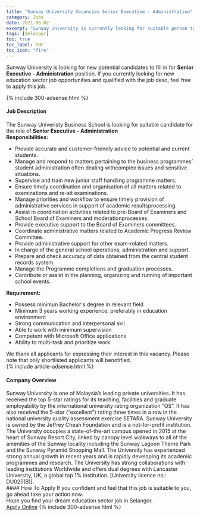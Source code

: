 ```yaml
---
title: "Sunway University Vacancies Senior Executive - Administration" 
category: Jobs 
date: 2021-06-02 
excerpt: "Sunway University is currently looking for suitable person to fill in the Senior Executive - Administration which positioned at Selangor" 
tags: [Selangor] 
toc: true 
toc_label: TOC 
toc_icon: "fire" 
--- 
```


<p>Sunway University is looking for new potential candidates to fill in for <b>Senior Executive - Administration</b> position. If you currently looking for new education sector job opportunities and qualified with the job desc, feel free to apply this job.
</p>{% include 300-adsense.html %} 
<div><div><h4>Job Description</h4></div><div><div><span><div><div>The Sunway Univeristy Business School is looking for suitable candidate for the role of <strong>Senior Executive - Administration</strong></div><div><strong>Responsibilities:</strong></div><ul><li>Provide accurate and customer-friendly advice to potential and current students.</li><li>Manage and respond to matters pertaining to the business programmes&#8217; student administration often dealing withcomplex issues and sensitive situations.</li><li>Supervise and train new junior staff handling programme matters.</li><li>Ensure timely coordination and organisation of all matters related to examinations and re-sit examinations.</li><li>Manage priorities and workflow to ensure timely provision of administrative services in support of academic resultsprocessing.</li><li>Assist in coordination activities related to pre-Board of Examiners and School Board of Examiners and moderationprocesses.</li><li>Provide executive support to the Board of Examiners committees.</li><li>Coordinate administrative matters related to Academic Progress Review Committee.</li><li>Provide administrative support for other exam-related matters.</li><li>In charge of the general school operations, administration and support.</li><li>Prepare and check accuracy of data obtained from the central student records system.</li><li>Manage the Programme completions and graduation processes.</li><li>Contribute or assist in the planning, organizing and running of important school events.</li></ul><div><strong>Requirement:</strong></div><ul><li>Possess minimun Bachelor's degree in relevant field</li><li>Minimum 3 years working experience, preferably in education environment</li><li>Strong communication and interpersonal skil</li><li>Able to work with minimum supervision</li><li>Competent with Microsoft Office applications</li><li>Ability to multi-task and prioritize work</li></ul><div>We thank all applicants for expressing their interest in this vacancy. Please note that only shortlisted applicants will benotified.</div></div></span></div></div></div> 
{% include article-adsense.html %} 
<div><div><h4>Company Overview</h4></div><div><div><span><div><div>
<div>
<div>
			Sunway University is one of Malaysia&#8217;s leading private universities. It has received the top 5-star ratings for its teaching, facilities and graduate employability by the international university rating organization &#8220;QS&#8221;. It has also received the 5-star (&#8220;excellent&#8221;) rating three times in a row in the national university quality assessment exercise SETARA. Sunway University is owned by the Jeffrey Cheah Foundation and is a not-for-profit institution. The University occupies a state-of-the-art campus opened in 2015 at the heart of Sunway Resort City, linked by canopy level walkways to all of the amenities of the Sunway locality including the Sunway Lagoon Theme Park and the Sunway Pyramid Shopping Mall. The University has experienced strong annual growth in recent years and is rapidly developing its academic programmes and research. The University has strong collaborations with leading institutions Worldwide and offers dual degrees with Lancaster University, UK, a global top 1% institution. [University licence no.: DU025(B)].</div>
</div>
</div></div></span></div></div></div> 
#### How To Apply 
If you confident and feel that this job is suitable to you, go ahead take your action now. <br/> 
Hope you find your dream education sector job in Selangor. <br/> 
<a href="https://www.jobstreet.com.my/en/job/senior-executive-administration-4580171?jobId=jobstreet-my-job-4580171" class="btn btn--info" target="_blank" rel="nofollow noopenner">Apply Online</a> 
{% include 300-adsense.html %} 
